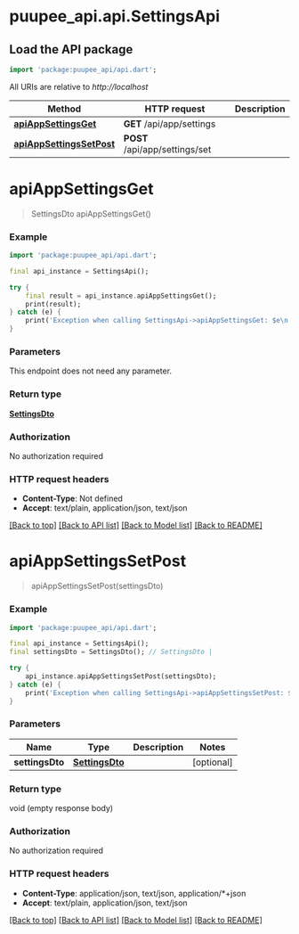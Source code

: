 # puupee_api.api.SettingsApi

## Load the API package
```dart
import 'package:puupee_api/api.dart';
```

All URIs are relative to *http://localhost*

Method | HTTP request | Description
------------- | ------------- | -------------
[**apiAppSettingsGet**](SettingsApi.md#apiappsettingsget) | **GET** /api/app/settings | 
[**apiAppSettingsSetPost**](SettingsApi.md#apiappsettingssetpost) | **POST** /api/app/settings/set | 


# **apiAppSettingsGet**
> SettingsDto apiAppSettingsGet()



### Example
```dart
import 'package:puupee_api/api.dart';

final api_instance = SettingsApi();

try {
    final result = api_instance.apiAppSettingsGet();
    print(result);
} catch (e) {
    print('Exception when calling SettingsApi->apiAppSettingsGet: $e\n');
}
```

### Parameters
This endpoint does not need any parameter.

### Return type

[**SettingsDto**](SettingsDto.md)

### Authorization

No authorization required

### HTTP request headers

 - **Content-Type**: Not defined
 - **Accept**: text/plain, application/json, text/json

[[Back to top]](#) [[Back to API list]](../README.md#documentation-for-api-endpoints) [[Back to Model list]](../README.md#documentation-for-models) [[Back to README]](../README.md)

# **apiAppSettingsSetPost**
> apiAppSettingsSetPost(settingsDto)



### Example
```dart
import 'package:puupee_api/api.dart';

final api_instance = SettingsApi();
final settingsDto = SettingsDto(); // SettingsDto | 

try {
    api_instance.apiAppSettingsSetPost(settingsDto);
} catch (e) {
    print('Exception when calling SettingsApi->apiAppSettingsSetPost: $e\n');
}
```

### Parameters

Name | Type | Description  | Notes
------------- | ------------- | ------------- | -------------
 **settingsDto** | [**SettingsDto**](SettingsDto.md)|  | [optional] 

### Return type

void (empty response body)

### Authorization

No authorization required

### HTTP request headers

 - **Content-Type**: application/json, text/json, application/*+json
 - **Accept**: text/plain, application/json, text/json

[[Back to top]](#) [[Back to API list]](../README.md#documentation-for-api-endpoints) [[Back to Model list]](../README.md#documentation-for-models) [[Back to README]](../README.md)

